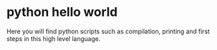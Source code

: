 # python hello world

Here you will find python scripts such as compilation, printing and first steps in this high level language.

